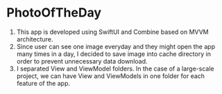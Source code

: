 # PhotoOfTheDay

1. This app is developed using SwiftUI and Combine based on MVVM architecture.
2. Since user can see one image everyday and they might open the app many times in a day, I decided to save image into cache directory in order to prevent unnecessary data download.
3. I separated View and ViewModel folders. In the case of a large-scale project, we can have View and ViewModels in one folder for each feature of the app.
